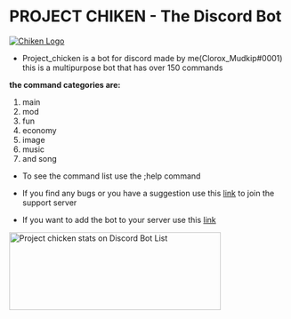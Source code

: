 # PROJECT CHIKEN - The Discord Bot

[![Chiken Logo](https://cdn.glitch.com/bf162dca-e30f-44b1-9940-575d843abfa7%2Fdownload.png?v=1561042284807)](https://discord.gg/fGQTVek)

* Project_chicken is a bot for discord made by me(Clorox_Mudkip#0001) this is a multipurpose bot that has over 150 commands

__the command categories are:__

1. main
2. mod
3. fun
4. economy
5. image
6. music 
7. and song
* To see the command list use the ;help command

* If you find any bugs or you have a suggestion use this [link](https://discord.gg/fGQTVek) to join the support server

* If you want to add the bot to your server use this [link](https://discordapp.com/oauth2/authorize?client_id=460159835544092674&scope=bot&permissions=301263990)

<a href="https://discordbotlist.com/bots/460159835544092674">
	<img 
		width="380" 
		height="140" 
		src="https://discordbotlist.com/bots/460159835544092674/widget" 
		alt="Project chicken stats on Discord Bot List">
</a>
